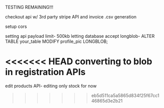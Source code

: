TESTING REMAINING!!!

checkout api w/ 3rd party stripe API and invoice .csv generation


setup cors

setting api payload limit- 500kb
letting database accept longblob- 
ALTER TABLE your_table MODIFY profile_pic LONGBLOB;

<<<<<<< HEAD
converting to blob in registration APIs
=======
edit products API- editing only stock for now
>>>>>>> eb5d511ca5a5865d834f25f67cc146865d3e2b21
